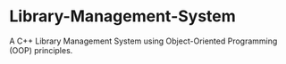 # Library-Management-System
A C++ Library Management System using Object-Oriented Programming (OOP) principles.
